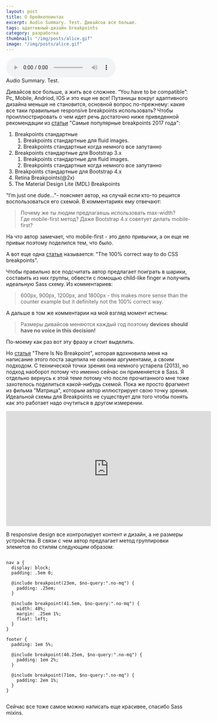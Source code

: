```yaml
---
layout: post
title: О брейкопоинтах
excerpt: Audio Summary. Test. Дивайсов все больше.
tags: адаптивный-дизайн breakpoints
category: разработка
thumbnail: "/img/posts/alice.gif"
image: "/img/posts/alice.gif"
---
```



 <audio src="/media/article1.ogg" controls="controls" preload="auto">
</audio>
<div class="article-media-caption"><figcaption>Audio Summary. Test. </figcaption> </div>

Дивайсов все больше, а жить все сложнее. “You have to be compatible”: Pc, Mobile, Andriod, IOS и это еще не все! Путаницы вокруг адаптивного дизайна меньше не становится, основной вопрос по-прежнему: какие все таки правильные responsive breakpoints использовать?
Чтобы проиллюстрировать о чем идет речь достаточно ниже приведенной рекомендации из [статьи](https://medium.com/@uiuxlab/the-most-used-responsive-breakpoints-in-2017-of-mine-9588e9bd3a8a) "Самые популярные breakpoints 2017 года":
1. Breakpoints стандартные 
    1. Breakpoints стандартные для fluid images.
    2. Breakpoints стандартные когда немного все запутанно
2. Breakpoints стандартные для  Bootstrap 3.x
    1. Breakpoints стандартные для fluid images.
    2. Breakpoints стандартные когда немного все запутанно
3. Breakpoints стандартные для  Bootstrap 4.x
4. Retina Breakpoints(@2x)
5. The Material Design Lite (MDL) Breakpoints 

"I’m just one dude..."- поясняет автор, на случай если кто-то решится воспользоваться его схемой. В комментариях ему  отвечают:
> Почему же ты людям предлагаешь использовать max-width? Где mobile-first метод? Даже Bootstrap 4.x советует делать mobile-first?

На что автор замечает, что mobile-first - это дело привычки, а он еще не привык поэтому поделился тем, что было.


А вот еще одна [статья](https://medium.freecodecamp.org/the-100-correct-way-to-do-css-breakpoints-88d6a5ba1862) называется: "The 100% correct way to do CSS breakpoints".

Чтобы правильно все подсчитать автор предлагает поиграть в шарики, составить из них группы, обвести с помощью child-like finger и получить идеальную Sass схему.  Из комментариев:

> 600px, 900px, 1200px, and 1800px - this makes more sense than the counter example but it definitely not the 100% correct way. 

А дальше в том же комментарии на мой взгляд момент истины: 

> Размеры  дивайсов меняются каждый год поэтому <b>devices should have no voice in this decision!</b>

По-моему как раз вот эту фразу и стоит выделить.

Но [статья](https://seesparkbox.com/foundry/there_is_no_breakpoint) "There Is No Breakpoint", которая вдохновила меня на написание этого поста зацепила не своими аргументами, а своим подходом.  С технической точки зрения она немного устарела (2013), но подход наоборот потому что именно сейчас он применяется в Sass. Я отдельно вернусь к этой теме потому что после прочитанного мне тоже захотелось поделиться какой-нибудь схемой. Пока же просто фрагмент из фильма "Матрица", которым автор иллюстрирует свою точку зрения. Идеальной схемы для Breakpoints не существует для того чтобы понять как это работает надо очутиться в другом измерении. 

<iframe class="center-image page-media" width="560" height="315" src="https://www.youtube.com/embed/TbYirSi08m4" frameborder="0" allow="autoplay; encrypted-media" allowfullscreen></iframe>

В responsive design все контролирует контент и дизайн, а не размеры устройства. В связи с чем автор предлагает метод группировки элеметов по стилям следующим образом:

<pre class="prettyprint pre-scrollable"><code>
nav a {
  display: block;
  padding: .5em 0;

  @include breakpoint(23em, $no-query:".no-mq") {
    padding: .25em;
  }

  @include breakpoint(41.5em, $no-query:".no-mq") {
    width: 48%;
    margin: .25em 1%;
    float: left;
  }
}

footer {
  padding: 1em 5%;

  @include breakpoint(40.25em, $no-query:".no-mq") {
    padding: 1em 2%;
  }

  @include breakpoint(71em, $no-query:".no-mq") {
    padding: 2em 1%;
  }
}

</code></pre>

Сейчас все тоже самое можно написать еще красивее, спасибо Sass mixins.




